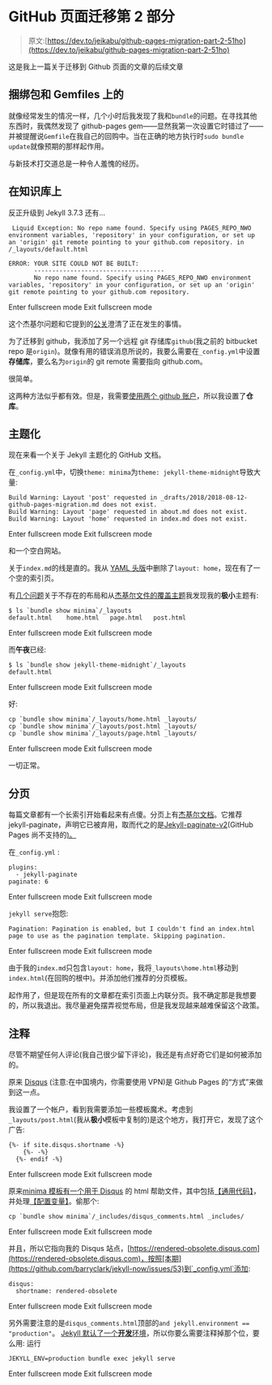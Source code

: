 # GitHub 页面迁移第 2 部分

> 原文:[https://dev.to/jeikabu/github-pages-migration-part-2-51ho](https://dev.to/jeikabu/github-pages-migration-part-2-51ho)

这是我上一篇关于迁移到 Github 页面的文章的后续文章

## 捆绑包和 Gemfiles 上的

就像经常发生的情况一样，几个小时后我发现了我和`bundle`的问题。在寻找其他东西时，我偶然发现了 github-pages gem——显然我第一次设置它时错过了——并被提醒说`Gemfile`在我自己的回购中。当在正确的地方执行时`sudo bundle update`就像预期的那样起作用。

与新技术打交道总是一种令人羞愧的经历。

## 在知识库上

反正升级到 Jekyll 3.7.3 还有…

```
 Liquid Exception: No repo name found. Specify using PAGES_REPO_NWO environment variables, 'repository' in your configuration, or set up an 'origin' git remote pointing to your github.com repository. in /_layouts/default.html

ERROR: YOUR SITE COULD NOT BE BUILT:
       ------------------------------------
       No repo name found. Specify using PAGES_REPO_NWO environment variables, 'repository' in your configuration, or set up an 'origin' git remote pointing to your github.com repository. 
```

Enter fullscreen mode Exit fullscreen mode

这个杰基尔问题和它提到的[公关](https://github.com/jekyll/github-metadata/pull/45)澄清了正在发生的事情。

为了迁移到 github，我添加了另一个远程 git 存储库`github`(我之前的 bitbucket repo 是`origin`)。就像有用的错误消息所说的，我要么需要在`_config.yml`中设置**存储库**，要么名为`origin`的 git remote 需要指向 github.com。

很简单。

这两种方法似乎都有效。但是，我需要[使用两个 github 账户](https://stackoverflow.com/questions/20353564/use-different-ssh-keys-for-different-accounts-on-the-same-git-hosting)，所以我设置了**仓库**。

## 主题化

现在来看一个关于 Jekyll 主题化的 GitHub 文档。

在`_config.yml`中，切换`theme: minima`为`theme: jekyll-theme-midnight`导致大量:

```
Build Warning: Layout 'post' requested in _drafts/2018/2018-08-12-github-pages-migration.md does not exist.
Build Warning: Layout 'page' requested in about.md does not exist.
Build Warning: Layout 'home' requested in index.md does not exist. 
```

Enter fullscreen mode Exit fullscreen mode

和一个空白网站。

关于`index.md`的线是直的。我从 [YAML 头版](https://jekyllrb.com/docs/frontmatter/)中删除了`layout: home`，现在有了一个空的索引页。

有[几个问题](https://github.com/benbalter/wordpress-to-jekyll-exporter/issues/37)关于不存在的布局和从[杰基尔文件的覆盖主题](https://jekyllrb.com/docs/themes/#overriding-theme-defaults)我发现我的**极小**主题有:

```
$ ls `bundle show minima`/_layouts
default.html    home.html   page.html   post.html 
```

Enter fullscreen mode Exit fullscreen mode

而**午夜**已经:

```
$ ls `bundle show jekyll-theme-midnight`/_layouts 
default.html 
```

Enter fullscreen mode Exit fullscreen mode

好:

```
cp `bundle show minima`/_layouts/home.html _layouts/
cp `bundle show minima`/_layouts/post.html _layouts/
cp `bundle show minima`/_layouts/page.html _layouts/ 
```

Enter fullscreen mode Exit fullscreen mode

一切正常。

## 分页

每篇文章都有一个长索引开始看起来有点傻。分页上有[杰基尔文档](https://jekyllrb.com/docs/pagination/)。它推荐 jekyll-paginate，声明它已被弃用，取而代之的是[Jekyll-paginate-v2](https://github.com/sverrirs/jekyll-paginate-v2)(GitHub Pages 尚不支持的[)。](https://pages.github.com/versions/)

在`_config.yml` :

```
plugins:
  - jekyll-paginate
paginate: 6 
```

Enter fullscreen mode Exit fullscreen mode

`jekyll serve`抱怨:

```
Pagination: Pagination is enabled, but I couldn't find an index.html page to use as the pagination template. Skipping pagination. 
```

Enter fullscreen mode Exit fullscreen mode

由于我的`index.md`只包含`layout: home`，我将`_layouts\home.html`移动到`index.html`(在回购的根中)。并添加他们推荐的分页模板。

起作用了，但是现在所有的文章都在索引页面上内联分页。我不确定那是我想要的，所以我退出。我尽量避免摆弄视觉布局，但是我发现越来越难保留这个政策。

## 注释

尽管不期望任何人评论(我自己很少留下评论)，我还是有点好奇它们是如何被添加的。

原来 [Disqus](https://disqus.com/) (注意:在中国境内，你需要使用 VPN)是 Github Pages 的“方式”来做到这一点。

我设置了一个帐户，看到我需要添加一些模板魔术。考虑到`_layouts/post.html`(我从**极小**模板中复制的)是这个地方，我打开它，发现了这个广告:

```
{%- if site.disqus.shortname -%}
    {%- -%}
  {%- endif -%} 
```

Enter fullscreen mode Exit fullscreen mode

原来[minima 模板有一个用于 Disqus](https://github.com/jekyll/minima/blob/master/_includes/disqus_comments.html) 的 html 帮助文件，其中包括[【通用代码】](https://disqus.com/admin/universalcode/)，并处理[【配置变量】](https://help.disqus.com/troubleshooting/use-configuration-variables-to-avoid-split-threads-and-missing-comments)。偷那个:

```
cp `bundle show minima`/_includes/disqus_comments.html _includes/ 
```

Enter fullscreen mode Exit fullscreen mode

并且，所以它指向我的 Disqus 站点，[https://rendered-obsolete.disqus.com](https://rendered-obsolete.disqus.com)，按照[本期](https://github.com/barryclark/jekyll-now/issues/53)到`_config.yml`添加:

```
disqus:
  shortname: rendered-obsolete 
```

Enter fullscreen mode Exit fullscreen mode

另外需要注意的是`disqus_comments.html`顶部的`and jekyll.environment == "production"`。 [Jekyll 默认了一个**开发**环境](https://jekyllrb.com/docs/configuration/#specifying-a-jekyll-environment-at-build-time)，所以你要么需要注释掉那个位，要么用:
运行

```
JEKYLL_ENV=production bundle exec jekyll serve 
```

Enter fullscreen mode Exit fullscreen mode